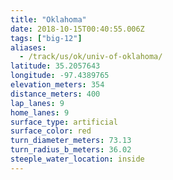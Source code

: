 ```yaml
---
title: "Oklahoma"
date: 2018-10-15T00:40:55.006Z
tags: ["big-12"]
aliases:
  - /track/us/ok/univ-of-oklahoma/
latitude: 35.2057643
longitude: -97.4389765
elevation_meters: 354
distance_meters: 400
lap_lanes: 9
home_lanes: 9
surface_type: artificial
surface_color: red
turn_diameter_meters: 73.13
turn_radius_b_meters: 36.02
steeple_water_location: inside
---
```

